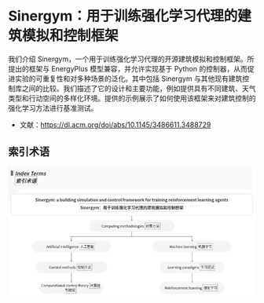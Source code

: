 # Sinergym：用于训练强化学习代理的建筑模拟和控制框架

我们介绍 Sinergym，一个用于训练强化学习代理的开源建筑模拟和控制框架。所提出的框架与 EnergyPlus 模型兼容，并允许实现基于 Python 的控制器，从而促进实验的可重复性和对多种场景的泛化。其中包括 Sinergym 与其他现有建筑控制库之间的比较。我们描述了它的设计和主要功能，例如提供具有不同建筑、天气类型和行动空间的多样化环境。提供的示例展示了如何使用该框架来对建筑控制的强化学习方法进行基准测试。

- 文献：https://dl.acm.org/doi/abs/10.1145/3486611.3488729

## 索引术语
![alt text](image.png)
